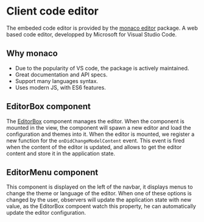 # Client code editor

The embeded code editor is provided by the [monaco editor](https://github.com/Microsoft/monaco-editor) package. A web based code editor, developped by Microsoft for Visual Studio Code.

## Why monaco

- Due to the popularity of VS code, the package is actively maintained.
- Great documentation and API specs.
- Support many languages syntax.
- Uses modern JS, with ES6 features.

## EditorBox component

The [EditorBox](../../client/src/components/editor/EditorBox.vue) component manages the editor. When the component is mounted in the view, the component will spawn a new editor and load the configuration and themes into it. When the editor is mounted, we register a new function for the `onDidChangeModelContent` event. This event is fired when the content of the editor is updated, and allows to get the editor content and store it in the application state.

## EditorMenu component

This component is displayed on the left of the navbar, it displays menus to change the theme or language of the editor. When one of these options is changed by the user, observers will update the application state with new value, as the EditorBox compoent watch this property, he can automatically update the editor configuration.
